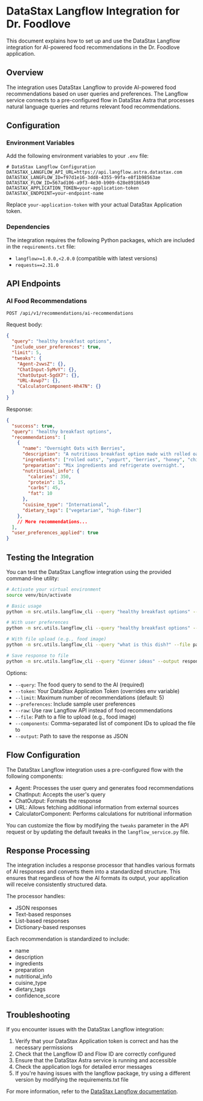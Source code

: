 # DataStax Langflow Integration for Dr. Foodlove

This document explains how to set up and use the DataStax Langflow integration for AI-powered food recommendations in the Dr. Foodlove application.

## Overview

The integration uses DataStax Langflow to provide AI-powered food recommendations based on user queries and preferences. The Langflow service connects to a pre-configured flow in DataStax Astra that processes natural language queries and returns relevant food recommendations.

## Configuration

### Environment Variables

Add the following environment variables to your `.env` file:

```
# DataStax Langflow Configuration
DATASTAX_LANGFLOW_API_URL=https://api.langflow.astra.datastax.com
DATASTAX_LANGFLOW_ID=f97d1e16-3dd8-4355-99fa-e8f1b98563ae
DATASTAX_FLOW_ID=567ad106-a9f3-4e30-b909-628e89186549
DATASTAX_APPLICATION_TOKEN=your-application-token
DATASTAX_ENDPOINT=your-endpoint-name
```

Replace `your-application-token` with your actual DataStax Application token.

### Dependencies

The integration requires the following Python packages, which are included in the `requirements.txt` file:

- `langflow>=1.0.0,<2.0.0` (compatible with latest versions)
- `requests==2.31.0`

## API Endpoints

### AI Food Recommendations

```
POST /api/v1/recommendations/ai-recommendations
```

Request body:

```json
{
  "query": "healthy breakfast options",
  "include_user_preferences": true,
  "limit": 5,
  "tweaks": {
    "Agent-2vwsZ": {},
    "ChatInput-5yMvY": {},
    "ChatOutput-5gdX7": {},
    "URL-Avwp7": {},
    "CalculatorComponent-Hh47N": {}
  }
}
```

Response:

```json
{
  "success": true,
  "query": "healthy breakfast options",
  "recommendations": [
    {
      "name": "Overnight Oats with Berries",
      "description": "A nutritious breakfast option made with rolled oats, yogurt, and fresh berries.",
      "ingredients": ["rolled oats", "yogurt", "berries", "honey", "chia seeds"],
      "preparation": "Mix ingredients and refrigerate overnight.",
      "nutritional_info": {
        "calories": 350,
        "protein": 15,
        "carbs": 45,
        "fat": 10
      },
      "cuisine_type": "International",
      "dietary_tags": ["vegetarian", "high-fiber"]
    },
    // More recommendations...
  ],
  "user_preferences_applied": true
}
```

## Testing the Integration

You can test the DataStax Langflow integration using the provided command-line utility:

```bash
# Activate your virtual environment
source venv/bin/activate

# Basic usage
python -m src.utils.langflow_cli --query "healthy breakfast options" --token YOUR_TOKEN

# With user preferences
python -m src.utils.langflow_cli --query "healthy breakfast options" --token YOUR_TOKEN --preferences

# With file upload (e.g., food image)
python -m src.utils.langflow_cli --query "what is this dish?" --file path/to/food_image.jpg --components ComponentID1,ComponentID2

# Save response to file
python -m src.utils.langflow_cli --query "dinner ideas" --output response.json
```

Options:
- `--query`: The food query to send to the AI (required)
- `--token`: Your DataStax Application Token (overrides env variable)
- `--limit`: Maximum number of recommendations (default: 5)
- `--preferences`: Include sample user preferences
- `--raw`: Use raw Langflow API instead of food recommendations
- `--file`: Path to a file to upload (e.g., food image)
- `--components`: Comma-separated list of component IDs to upload the file to
- `--output`: Path to save the response as JSON

## Flow Configuration

The DataStax Langflow integration uses a pre-configured flow with the following components:

- Agent: Processes the user query and generates food recommendations
- ChatInput: Accepts the user's query
- ChatOutput: Formats the response
- URL: Allows fetching additional information from external sources
- CalculatorComponent: Performs calculations for nutritional information

You can customize the flow by modifying the `tweaks` parameter in the API request or by updating the default tweaks in the `langflow_service.py` file.

## Response Processing

The integration includes a response processor that handles various formats of AI responses and converts them into a standardized structure. This ensures that regardless of how the AI formats its output, your application will receive consistently structured data.

The processor handles:
- JSON responses
- Text-based responses
- List-based responses
- Dictionary-based responses

Each recommendation is standardized to include:
- name
- description
- ingredients
- preparation
- nutritional_info
- cuisine_type
- dietary_tags
- confidence_score

## Troubleshooting

If you encounter issues with the DataStax Langflow integration:

1. Verify that your DataStax Application token is correct and has the necessary permissions
2. Check that the Langflow ID and Flow ID are correctly configured
3. Ensure that the DataStax Astra service is running and accessible
4. Check the application logs for detailed error messages
5. If you're having issues with the langflow package, try using a different version by modifying the requirements.txt file

For more information, refer to the [DataStax Langflow documentation](https://docs.datastax.com/en/astra-streaming/docs/astra-streaming-learning/langflow.html). 